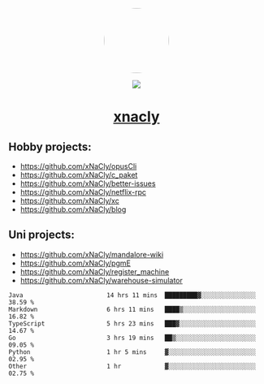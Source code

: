 <p align="center">
  <img style="border-radius: 100px" width="128" height="128" src="https://avatars.githubusercontent.com/u/47723417?v=4"/>
</p>
<p align="center">
  <img src="https://komarev.com/ghpvc/?username=xnacly&&style=flat-square"/>
</p>

<h1 align="center"><a href="https://xnacly.me"> xnacly</a> </h1>

## Hobby projects:
- https://github.com/xNaCly/opusCli
- https://github.com/xNaCly/c_paket
- https://github.com/xNaCly/better-issues
- https://github.com/xNaCly/netflix-rpc
- https://github.com/xNaCly/xc
- https://github.com/xNaCly/blog

## Uni projects:
- https://github.com/xNaCly/mandalore-wiki
- https://github.com/xNaCly/pgmE
- https://github.com/xNaCly/register_machine
- https://github.com/xNaCly/warehouse-simulator


<!--START_SECTION:waka-->

```text
Java                       14 hrs 11 mins  █████████▓░░░░░░░░░░░░░░░   38.59 %
Markdown                   6 hrs 11 mins   ████▒░░░░░░░░░░░░░░░░░░░░   16.82 %
TypeScript                 5 hrs 23 mins   ███▓░░░░░░░░░░░░░░░░░░░░░   14.67 %
Go                         3 hrs 19 mins   ██▒░░░░░░░░░░░░░░░░░░░░░░   09.05 %
Python                     1 hr 5 mins     ▓░░░░░░░░░░░░░░░░░░░░░░░░   02.95 %
Other                      1 hr            ▓░░░░░░░░░░░░░░░░░░░░░░░░   02.75 %
```

<!--END_SECTION:waka-->

